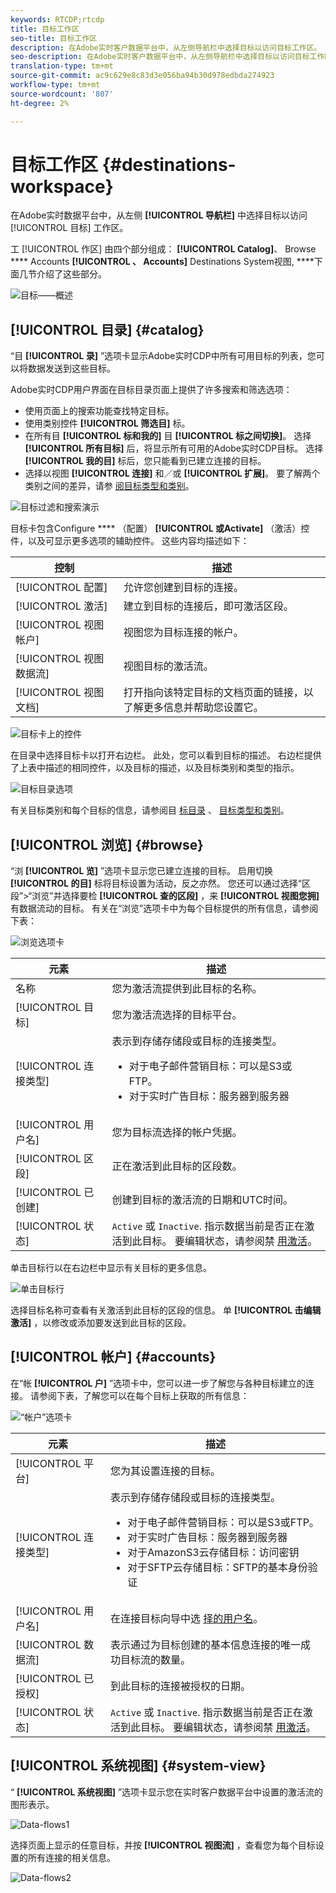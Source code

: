 ```yaml
---
keywords: RTCDP;rtcdp
title: 目标工作区
seo-title: 目标工作区
description: 在Adobe实时客户数据平台中，从左侧导航栏中选择目标以访问目标工作区。
seo-description: 在Adobe实时客户数据平台中，从左侧导航栏中选择目标以访问目标工作区。
translation-type: tm+mt
source-git-commit: ac9c629e8c83d3e056ba94b30d978edbda274923
workflow-type: tm+mt
source-wordcount: '807'
ht-degree: 2%

---
```



# 目标工作区 {#destinations-workspace}

在Adobe实时数据平台中，从左侧 **[!UICONTROL 导航栏]** 中选择目标以访问 [!UICONTROL 目标] 工作区。

工 [!UICONTROL 作区] 由四个部分组成： **[!UICONTROL Catalog]**、 Browse **** Accounts **[!UICONTROL 、 Accounts]** Destinations System视图, ****&#x200B;下面几节介绍了这些部分。

![目标——概述](/help/rtcdp/destinations/assets/destinations-overview.png)

## [!UICONTROL 目录] {#catalog}

“目 **[!UICONTROL 录]** ”选项卡显示Adobe实时CDP中所有可用目标的列表，您可以将数据发送到这些目标。

Adobe实时CDP用户界面在目标目录页面上提供了许多搜索和筛选选项：

* 使用页面上的搜索功能查找特定目标。
* 使用类别控件 **[!UICONTROL 筛选目]** 标。
* 在所有目 **[!UICONTROL 标和我的]** 目 **[!UICONTROL 标之间切换]**。 选择 **[!UICONTROL 所有目标]** 后，将显示所有可用的Adobe实时CDP目标。 选择 **[!UICONTROL 我的目]** 标后，您只能看到已建立连接的目标。
* 选择以视图 **[!UICONTROL 连接]** 和／或 **[!UICONTROL 扩展]**。 要了解两个类别之间的差异，请参 [阅目标类型和类别](/help/rtcdp/destinations/destination-types.md)。

![目标过滤和搜索演示](/help/rtcdp/destinations/assets/destinations-search-and-filter.gif)

目标卡包含Configure **** （配置） **[!UICONTROL 或Activate]** （激活）控件，以及可显示更多选项的辅助控件。 这些内容均描述如下：

| 控制 | 描述 |
---------|----------
| [!UICONTROL 配置] | 允许您创建到目标的连接。 |
| [!UICONTROL 激活] | 建立到目标的连接后，即可激活区段。 |
| [!UICONTROL 视图帐户] | 视图您为目标连接的帐户。 |
| [!UICONTROL 视图数据流] | 视图目标的激活流。 |
| [!UICONTROL 视图文档] | 打开指向该特定目标的文档页面的链接，以了解更多信息并帮助您设置它。 |

![目标卡上的控件](/help/rtcdp/destinations/assets/destination-card-options.png)

在目录中选择目标卡以打开右边栏。  此处，您可以看到目标的描述。 右边栏提供了上表中描述的相同控件，以及目标的描述，以及目标类别和类型的指示。

![目标目录选项](/help/rtcdp/destinations/assets/destination-right-rail.png)

有关目标类别和每个目标的信息，请参阅目 [标目录](/help/rtcdp/destinations/destinations-catalog.md) 、 [目标类型和类别](/help/rtcdp/destinations/destination-types.md)。

## [!UICONTROL 浏览] {#browse}

“浏 **[!UICONTROL 览]** ”选项卡显示您已建立连接的目标。 启用切换 **[!UICONTROL 的目]** 标将目标设置为活动，反之亦然。 您还可以通过选择“区段”>“浏览”并选择要检 **[!UICONTROL 查的区段]** ，来 **[!UICONTROL 视图您拥]** 有数据流动的目标。 有关在“浏览”选项卡中为每个目标提供的所有信息，请参阅下表：

![浏览选项卡](/help/rtcdp/destinations/assets/browse-tab.png)

| 元素 | 描述 |
---------|----------
| 名称 | 您为激活流提供到此目标的名称。 |
| [!UICONTROL 目标] | 您为激活流选择的目标平台。 |
| [!UICONTROL 连接类型] | 表示到存储存储段或目标的连接类型。 <ul><li>对于电子邮件营销目标：可以是S3或FTP。</li><li>对于实时广告目标：服务器到服务器</li></ul> |
| [!UICONTROL 用户名] | 您为目标流选择的帐户凭据。 |
| [!UICONTROL 区段] | 正在激活到此目标的区段数。 |
| [!UICONTROL 已创建] | 创建到目标的激活流的日期和UTC时间。 |
| [!UICONTROL 状态] | `Active` 或 `Inactive`. 指示数据当前是否正在激活到此目标。 要编辑状态，请参阅禁 [用激活](/help/rtcdp/destinations/activate-destinations.md#disable-activation)。 |

单击目标行以在右边栏中显示有关目标的更多信息。

![单击目标行](/help/rtcdp/destinations/assets/click-destination-row.png)

选择目标名称可查看有关激活到此目标的区段的信息。 单 **[!UICONTROL 击编辑激活]** ，以修改或添加要发送到此目标的区段。

## [!UICONTROL 帐户] {#accounts}

在“帐 **[!UICONTROL 户]** ”选项卡中，您可以进一步了解您与各种目标建立的连接。 请参阅下表，了解您可以在每个目标上获取的所有信息：

![“帐户”选项卡](/help/rtcdp/destinations/assets/accounts-tab.png)

| 元素 | 描述 |
---------|----------
| [!UICONTROL 平台] | 您为其设置连接的目标。 |
| [!UICONTROL 连接类型] | 表示到存储存储段或目标的连接类型。 <ul><li>对于电子邮件营销目标：可以是S3或FTP。</li><li>对于实时广告目标：服务器到服务器</li><li>对于AmazonS3云存储目标：访问密钥 </li><li>对于SFTP云存储目标：SFTP的基本身份验证</li></ul> |
| [!UICONTROL 用户名] | 在连接目标向导中选 [择的用户名](/help/rtcdp/destinations/email-marketing-destinations.md#connect-destination)。 |
| [!UICONTROL 数据流] | 表示通过为目标创建的基本信息连接的唯一成功目标流的数量。 |
| [!UICONTROL 已授权] | 到此目标的连接被授权的日期。 |
| [!UICONTROL 状态] | `Active` 或 `Inactive`. 指示数据当前是否正在激活到此目标。 要编辑状态，请参阅禁 [用激活](/help/rtcdp/destinations/activate-destinations.md#disable-activation)。 |

## [!UICONTROL 系统视图] {#system-view}

“ **[!UICONTROL 系统视图]** ”选项卡显示您在实时客户数据平台中设置的激活流的图形表示。

![Data-flows1](/help/rtcdp/destinations/assets/data-flows1.png)

选择页面上显示的任意目标，并按 **[!UICONTROL 视图流]** ，查看您为每个目标设置的所有连接的相关信息。

![Data-flows2](/help/rtcdp/destinations/assets/data-flows2.png)